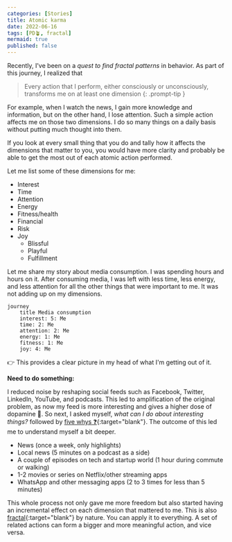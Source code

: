 ```yaml
---
categories: [Stories]
title: Atomic karma
date: 2022-06-16
tags: [PD🪴, fractal]
mermaid: true
published: false
---
```


Recently, I've been on a _quest to find fractal patterns_ in behavior. As part of this journey, I realized that

> Every action that I perform, either consciously or unconsciously, transforms me on at least one dimension
{: .prompt-tip }

For example, when I watch the news, I gain more knowledge and information, but on the other hand, I lose attention. Such a simple action affects me on those two dimensions. I do so many things on a daily basis without putting much thought into them.

If you look at every small thing that you do and tally how it affects the dimensions that matter to you, you would have more clarity and probably be able to get the most out of each atomic action performed.

Let me list some of these dimensions for me:

- Interest
- Time
- Attention
- Energy
- Fitness/health
- Financial
- Risk
- Joy
  - Blissful
  - Playful
  - Fulfillment

Let me share my story about media consumption. I was spending hours and hours on it. After consuming media, I was left with less time, less energy, and less attention for all the other things that were important to me. It was not adding up on my dimensions.

```mermaid
journey
    title Media consumption
    interest: 5: Me
    time: 2: Me
    attention: 2: Me
    energy: 1: Me
    fitness: 1: Me
    joy: 4: Me
```

👉 This provides a clear picture in my head of what I'm getting out of it.

**Need to do something:**

I reduced noise by reshaping social feeds such as Facebook, Twitter, LinkedIn, YouTube, and podcasts. This led to amplification of the original problem, as now my feed is more interesting and gives a higher dose of dopamine 🤣. So next, I asked myself, _what can I do about interesting things?_ followed by [five whys ❓](https://en.wikipedia.org/wiki/Five_whys){:target="blank"}. The outcome of this led me to understand myself a bit deeper.

- News (once a week, only highlights)
- Local news (5 minutes on a podcast as a side)
- A couple of episodes on tech and startup world (1 hour during commute or walking)
- 1-2 movies or series on Netflix/other streaming apps
- WhatsApp and other messaging apps (2 to 3 times for less than 5 minutes)

This whole process not only gave me more freedom but also started having an incremental effect on each dimension that mattered to me. This is also [fractal](https://en.wikipedia.org/wiki/Fractal){:target="blank"} by nature. You can apply it to everything. A set of related actions can form a bigger and more meaningful action, and vice versa.
